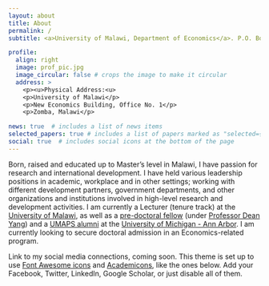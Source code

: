 ```yaml
---
layout: about
title: About
permalink: /
subtitle: <a>University of Malawi, Department of Economics</a>. P.O. Box 280, Zomba. <u>Phone:</u> +265 993 863 439. <u>Email:</u> lastonpmanja@gmail.com | lmanja@unima.ac.mw.

profile:
  align: right
  image: prof_pic.jpg
  image_circular: false # crops the image to make it circular
  address: >
    <p><u>Physical Address:<u>
    <p>University of Malawi</p>
    <p>New Economics Building, Office No. 1</p>
    <p>Zomba, Malawi</p>

news: true  # includes a list of news items
selected_papers: true # includes a list of papers marked as "selected={true}"
social: true  # includes social icons at the bottom of the page
---
```


Born, raised and educated up to Master’s level in Malawi, I have passion for research and international development. I have held various leadership positions in academic, workplace and in other settings; working with different development partners, government departments, and other organizations and institutions involved in high-level research and development activities. I am currently a Lecturer (tenure track) at the [University of Malawi](https://www.unima.ac.mw/departments/economics), as well as a [pre-doctoral fellow](https://fordschool.umich.edu/mozambique-research/research-team) (under [Professor Dean Yang](https://fordschool.umich.edu/faculty/dean-yang)) and a [UMAPS alumni](https://ii.umich.edu/asc/umaps/fellows/winter22-umaps.html) at the [University of Michigan - Ann Arbor](https://umich.edu/). I am currently looking to secure doctoral admission in an Economics-related program.

Link to my social media connections, coming soon. This theme is set up to use [Font Awesome icons](http://fortawesome.github.io/Font-Awesome/) and [Academicons](https://jpswalsh.github.io/academicons/), like the ones below. Add your Facebook, Twitter, LinkedIn, Google Scholar, or just disable all of them.
